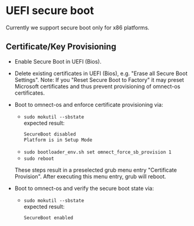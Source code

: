 # UEFI secure boot
Currently we support secure boot only for x86 platforms.

## Certificate/Key Provisioning
- Enable Secure Boot in UEFI (Bios).
- Delete existing certificates in UEFI (Bios), e.g. "Erase all Secure Boot Settings". Note: If you "Reset Secure Boot to Factory" it may preset Microsoft certificates and thus prevent provisioning of omnect-os certificates.
- Boot to omnect-os and enforce certificate provisioning via:
    - `sudo mokutil --sbstate`<br>
      expected result:
      ```sh
      SecureBoot disabled
      Platform is in Setup Mode
      ```
    - `sudo bootloader_env.sh set omnect_force_sb_provision 1`
    - `sudo reboot`

    These steps result in a preselected grub menu entry "Certificate Provision". After executing this menu entry, grub will reboot.
- Boot to omnect-os and verify the secure boot state via:
    - `sudo mokutil --sbstate`<br>
      expected result:
      ```sh
      SecureBoot enabled
      ```
